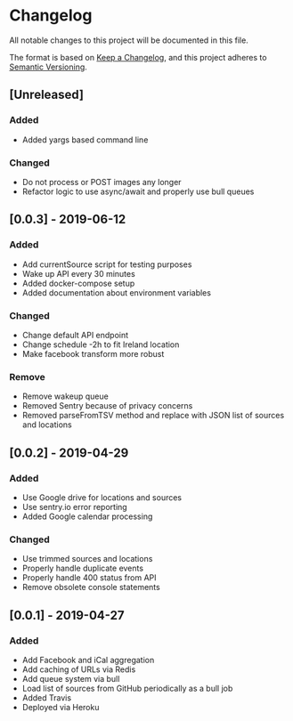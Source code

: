 # Changelog
All notable changes to this project will be documented in this file.

The format is based on [Keep a Changelog](https://keepachangelog.com/en/1.0.0/),
and this project adheres to [Semantic Versioning](https://semver.org/spec/v2.0.0.html).

## [Unreleased]
### Added
- Added yargs based command line

### Changed
- Do not process or POST images any longer
- Refactor logic to use async/await and properly use bull queues

## [0.0.3] - 2019-06-12
### Added
- Add currentSource script for testing purposes
- Wake up API every 30 minutes
- Added docker-compose setup
- Added documentation about environment variables

### Changed
- Change default API endpoint
- Change schedule -2h to fit Ireland location
- Make facebook transform more robust

### Remove 
- Remove wakeup queue
- Removed Sentry because of privacy concerns
- Removed parseFromTSV method and replace with JSON list of sources and locations

## [0.0.2] - 2019-04-29
### Added
- Use Google drive for locations and sources
- Use sentry.io error reporting
- Added Google calendar processing

### Changed
- Use trimmed sources and locations
- Properly handle duplicate events
- Properly handle 400 status from API
- Remove obsolete console statements

## [0.0.1] - 2019-04-27
### Added
- Add Facebook and iCal aggregation
- Add caching of URLs via Redis
- Add queue system via bull
- Load list of sources from GitHub periodically as a bull job
- Added Travis
- Deployed via Heroku
